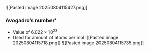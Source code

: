 ![[Pasted image 20250804115427.png]]
### Avogadro’s number'
* Value of $6.022 \times 10^{23}$
* Used for amount of atoms per mol
![[Pasted image 20250804115718.png]]
![[Pasted image 20250804115735.png]]